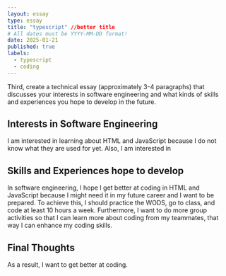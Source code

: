 ```yaml
---
layout: essay
type: essay
title: "typescript" //better title
# All dates must be YYYY-MM-DD format!
date: 2025-01-21
published: true
labels:
  - typescript
  - coding
---
```


Third, create a technical essay (approximately 3-4 paragraphs) that discusses your interests in software engineering and what kinds of skills and experiences you hope to develop in the future.

## Interests in Software Engineering

I am interested in learning about HTML and JavaScript because I do not know what they are used for yet. Also, I am interested in  

## Skills and Experiences hope to develop

In software engineering, I hope I get better at coding in HTML and JavaScript because I might need it in my future career and I want to be prepared. To achieve this, I should practice the WODS, go to class, and code at least 10 hours a week. Furthermore, I want to do more group activities so that I can learn more about coding from my teammates, that way I can enhance my coding skills. 

## Final Thoughts

As a result, I want to get better at coding. 
